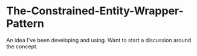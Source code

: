 # The-Constrained-Entity-Wrapper-Pattern
An idea I've been developing and using. Want to start a discussion around the concept.
